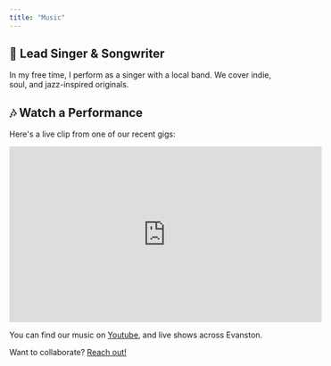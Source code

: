 ```yaml
---
title: "Music"
---
```


## 🎤 Lead Singer & Songwriter

In my free time, I perform as a singer with a local band. We cover indie, soul, and jazz-inspired originals.

## 🎶 Watch a Performance

Here's a live clip from one of our recent gigs:

<iframe width="560" height="315"
  src="https://www.youtube.com/embed/o4YoF9RiagQ"
  title="YouTube video player"
  frameborder="0"
  allow="accelerometer; autoplay; clipboard-write; encrypted-media; gyroscope; picture-in-picture"
  allowfullscreen>
</iframe>

You can find our music on [Youtube](https://youtube.com/@missme.mp3?si=d7fnBrZOBg9DtSMw), and live shows across Evanston.

Want to collaborate? [Reach out!](/about/)
